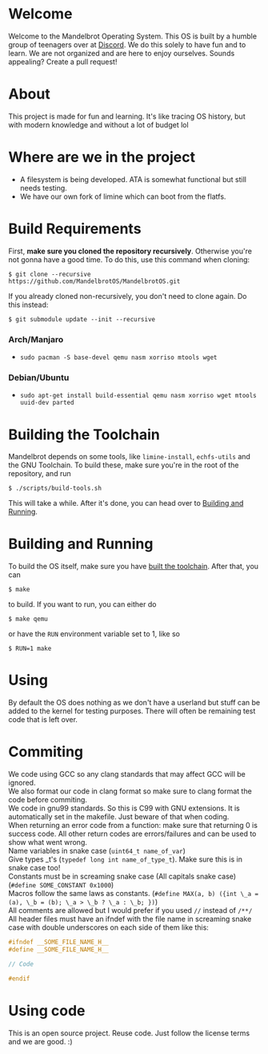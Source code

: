 # Welcome
Welcome to the Mandelbrot Operating System. 
This OS is built by a humble group of teenagers over at [Discord](https://discord.gg/W523cD3Q3P). 
We do this solely to have fun and to learn. 
We are not organized and are here to enjoy ourselves. 
Sounds appealing? Create a pull request!

# About 
This project is made for fun and learning.
It's like tracing OS history, but with modern knowledge and without a lot of budget lol

# Where are we in the project
- A filesystem is being developed. ATA is somewhat functional but still needs testing.
- We have our own fork of limine which can boot from the flatfs.

# Build Requirements

First, **make sure you cloned the repository recursively**. Otherwise you're not gonna have a good time. To do this, use this command when cloning:

```
$ git clone --recursive https://github.com/MandelbrotOS/MandelbrotOS.git
```

If you already cloned non-recursively, you don't need to clone again. Do this instead:

```
$ git submodule update --init --recursive
```

### Arch/Manjaro
- `sudo pacman -S base-devel qemu nasm xorriso mtools wget`

### Debian/Ubuntu
- `sudo apt-get install build-essential qemu nasm xorriso wget mtools uuid-dev parted`

# Building the Toolchain
Mandelbrot depends on some tools, like `limine-install`, `echfs-utils` and the GNU Toolchain. To build these, make sure you're in the root of the repository, and run

```
$ ./scripts/build-tools.sh
```

This will take a while. After it's done, you can head over to [Building and Running](#building-and-running).

# Building and Running
To build the OS itself, make sure you have [built the toolchain](#building-the-toolchain). After that, you can

```
$ make
```

to build. If you want to run, you can either do

```
$ make qemu
```

or have the `RUN` environment variable set to 1, like so

```
$ RUN=1 make
```

# Using
By default the OS does nothing as we don't have a userland but stuff can be added to the kernel for testing purposes. There will often be remaining test code that is left over.

# Commiting
We code using GCC so any clang standards that may affect GCC will be ignored.   
We also format our code in clang format so make sure to clang format the code before commiting.  
We code in gnu99 standards. So this is C99 with GNU extensions. It is automatically set in the makefile. Just beware of that when coding.  
When returning an error code from a function: make sure that returning 0 is success code. All other return codes are errors/failures and can be used to show what went wrong.  
Name variables in snake case (`uint64_t name_of_var`)  
Give types \_t's (`typedef long int name_of_type_t`). Make sure this is in snake case too!  
Constants must be in screaming snake case (All capitals snake case) (`#define SOME_CONSTANT 0x1000`)    
Macros follow the same laws as constants. (`#define MAX(a, b) ({int \_a = (a), \_b = (b); \_a > \_b ? \_a : \_b; })`)  
All comments are allowed but I would prefer if you used `//` instead of `/**/`  
All header files must have an ifndef  with the file name in screaming snake case with double underscores on each side of them like this:  
```c
#ifndef __SOME_FILE_NAME_H__
#define __SOME_FILE_NAME_H__

// Code

#endif
```

# Using code
This is an open source project. Reuse code. Just follow the license terms and we are good. :)
